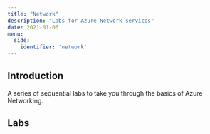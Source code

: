 ```yaml
---
title: "Network"
description: "Labs for Azure Network services"
date: 2021-01-06
menu:
  side:
    identifier: 'network'
---
```


## Introduction

A series of sequential labs to take you through the basics of Azure Networking.

## Labs
